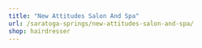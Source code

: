 ```yaml
---
title: "New Attitudes Salon And Spa"
url: /saratoga-springs/new-attitudes-salon-and-spa/
shop: hairdresser
---
```

